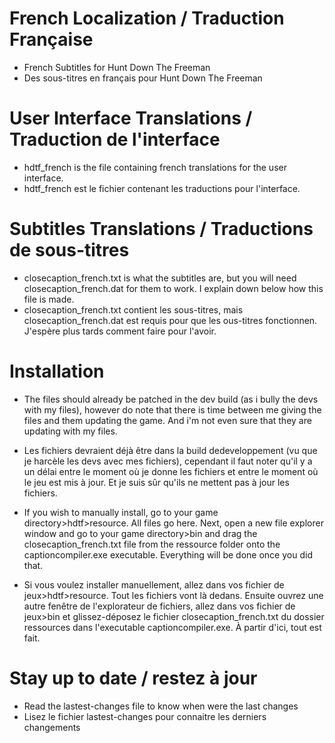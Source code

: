 # French Localization / Traduction Française
- French Subtitles for Hunt Down The Freeman
- Des sous-titres en français pour Hunt Down The Freeman
# User Interface Translations / Traduction de l'interface
- hdtf_french is the file containing french translations for the user interface.
- hdtf_french est le fichier contenant les traductions pour l'interface.
# Subtitles Translations / Traductions de sous-titres
- closecaption_french.txt is what the subtitles are, but you will need closecaption_french.dat for them to work. I explain down below how this file is made.
- closecaption_french.txt contient les sous-titres, mais closecaption_french.dat est requis pour que les ous-titres fonctionnen. J'espère plus tards comment faire pour l'avoir.
# Installation
- The files should already be patched in the dev build (as i bully the devs with my files), however do note that there is time between me giving the files and them updating the game. And i'm not even sure that they are updating with my files.
- Les fichiers devraient déjà être dans la build dedeveloppement (vu que je harcèle les devs avec mes fichiers), cependant il faut noter qu'il y a un délai entre le moment où je donne les fichiers et entre le moment où le jeu est mis à jour. Et je suis sûr qu'ils ne mettent pas à jour les fichiers.

- If you wish to manually install, go to your game directory>hdtf>resource. All files go here. Next, open a new file explorer window and go to your game directory>bin and drag the closecaption_french.txt file from the ressource folder onto the captioncompiler.exe executable. Everything will be done once you did that.
- Si vous voulez installer manuellement, allez dans vos fichier de jeux>hdtf>resource. Tout les fichiers vont là dedans. Ensuite ouvrez une autre fenêtre de l'explorateur de fichiers, allez dans vos fichier de jeux>bin et glissez-déposez le fichier closecaption_french.txt du dossier ressources dans l'executable captioncompiler.exe. À partir d'ici, tout est fait.

# Stay up to date / restez à jour
- Read the lastest-changes file to know when were the last changes
- Lisez le fichier lastest-changes pour connaitre les derniers changements
